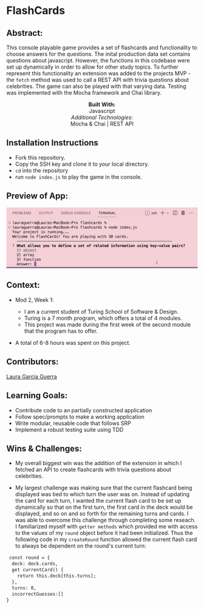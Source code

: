 # FlashCards 

## Abstract: 

This console playable game provides a set of flashcards and functionality to choose answers for the questions. The inital production data set contains questions about javascript. However, the functions in this codebase were set up dynamically in order to allow for other study topics. To further represent this functionality an extension was added to the projects MVP - the `fetch` method was used to call a REST API with trivia questions about celebrities. The game can also be played with that varying data. Testing was implemented with the Mocha framework and Chai library. 

<div align="center">
<b>Built With:</b>
<br>
Javascript
<br>
<em>Additional Technologies:</em>
<br>
 Mocha & Chai  | REST API

</div>

## Installation Instructions 

- Fork this repository.
- Copy the SSH key and clone it to your local directory. 
- `cd` into the repository 
- run `node index.js` to play the game in the console. 


## Preview of App:
![flash cards gif](./flashcards-gif.gif)

## Context: 
- Mod 2, Week 1: 
  - I am a current student of Turing School of Software & Design. 
  - Turing is a 7 month program, which offers a total of 4 modules. 
  - This project was made during the first week of the second module that the program has to offer. 

- A total of 6-8 hours was spent on this project. 

## Contributors: 
[Laura Garcia Guerra](https://github.com/lauraguerra1)

## Learning Goals:
- Contribute code to an partially constructed application
- Follow spec/prompts to make a working application
- Write modular, reusable code that follows SRP 
- Implement a robust testing suite using TDD

## Wins & Challenges: 
   - My overall biggest win was the addition of the extension in which I fetched an API to create flashcards with trivia questions about celebrities. 

  - My largest challenge was making sure that the current flashcard being displayed was tied to which turn the user was on. Instead of updating the card for each turn, I wanted the current flash card to be set up dynamically so that on the first turn, the first card in the deck would be displayed, and so on and so forth for the remaining turns and cards. I was able to overcome this challenge through completing some reseach. I familiarized myself with `getter methods` which provided me with access to the values of my `round` object before it had been initialized. Thus the following code in my `createRound` function allowed the current flash card to always be dependent on the round's current turn: 
  ``` 
   const round = {
    deck: deck.cards,
    get currentCard() {
      return this.deck[this.turns];
    },
    turns: 0,
    incorrectGuesses:[]
  }
  ``` 

